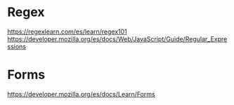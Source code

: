 # Regex

https://regexlearn.com/es/learn/regex101
https://developer.mozilla.org/es/docs/Web/JavaScript/Guide/Regular_Expressions

# Forms

https://developer.mozilla.org/es/docs/Learn/Forms